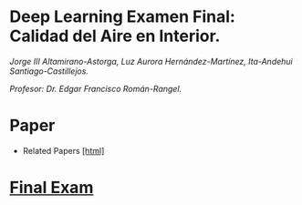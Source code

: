 # Deep Learning Examen Final: Calidad del Aire en Interior.

_Jorge III Altamirano-Astorga, Luz Aurora Hernández-Martínez, Ita-Andehui Santiago-Castillejos._

_Profesor: Dr. Edgar Francisco Román-Rangel._

# Paper

* Related Papers [[html]](https://philwebsurfer.github.io/dlfinal/paper00_relatedpapers.html)

# [Final Exam](https://philwebsurfer.github.io/dlfinal/examen)
